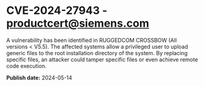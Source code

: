 # CVE-2024-27943 - productcert@siemens.com

A vulnerability has been identified in RUGGEDCOM CROSSBOW (All versions < V5.5). The affected systems allow a privileged user to upload generic files to the root installation directory of the system. By replacing specific files, an attacker could tamper specific files or even achieve remote code execution.

**Publish date:** 2024-05-14
